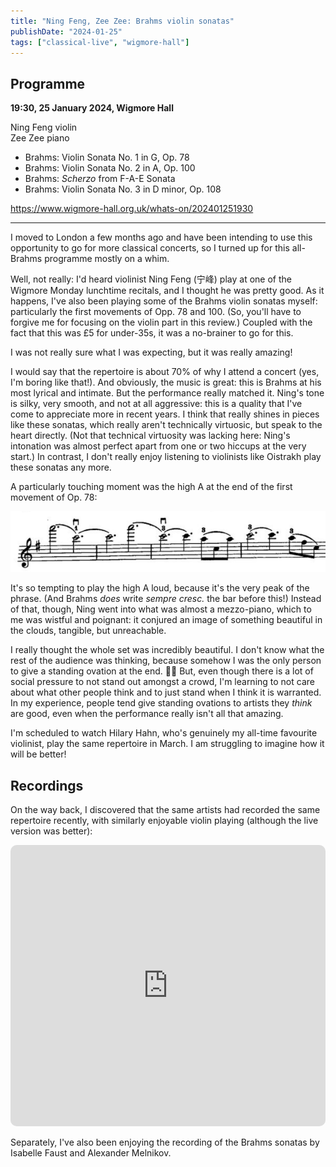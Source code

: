 ```yaml
---
title: "Ning Feng, Zee Zee: Brahms violin sonatas"
publishDate: "2024-01-25"
tags: ["classical-live", "wigmore-hall"]
---
```


## Programme

**19:30, 25 January 2024, Wigmore Hall**

Ning Feng violin<br/>
Zee Zee piano

- Brahms: Violin Sonata No. 1 in G, Op. 78
- Brahms: Violin Sonata No. 2 in A, Op. 100
- Brahms: *Scherzo* from F-A-E Sonata
- Brahms: Violin Sonata No. 3 in D minor, Op. 108

https://www.wigmore-hall.org.uk/whats-on/202401251930

-------

I moved to London a few months ago and have been intending to use this opportunity to go for more classical concerts, so I turned up for this all-Brahms programme mostly on a whim.

Well, not really: I'd heard violinist Ning Feng (宁峰) play at one of the Wigmore Monday lunchtime recitals, and I thought he was pretty good.
As it happens, I've also been playing some of the Brahms violin sonatas myself: particularly the first movements of Opp. 78 and 100.
(So, you'll have to forgive me for focusing on the violin part in this review.)
Coupled with the fact that this was £5 for under-35s, it was a no-brainer to go for this.

I was not really sure what I was expecting, but it was really amazing!

I would say that the repertoire is about 70% of why I attend a concert (yes, I'm boring like that!).
And obviously, the music is great: this is Brahms at his most lyrical and intimate.
But the performance really matched it.
Ning's tone is silky, very smooth, and not at all aggressive: this is a quality that I've come to appreciate more in recent years.
I think that really shines in pieces like these sonatas, which really aren't technically virtuosic, but speak to the heart directly.
(Not that technical virtuosity was lacking here: Ning's intonation was almost perfect apart from one or two hiccups at the very start.)
In contrast, I don't really enjoy listening to violinists like Oistrakh play these sonatas any more.

A particularly touching moment was the high A at the end of the first movement of Op. 78:

![Brahms Op. 78 excerpt](./op78.png)

It's so tempting to play the high A loud, because it's the very peak of the phrase.
(And Brahms *does* write *sempre cresc.* the bar before this!)
Instead of that, though, Ning went into what was almost a mezzo-piano, which to me was wistful and poignant: it conjured an image of something beautiful in the clouds, tangible, but unreachable.

I really thought the whole set was incredibly beautiful.
I don't know what the rest of the audience was thinking, because somehow I was the only person to give a standing ovation at the end. 🤷‍♀️
But, even though there is a lot of social pressure to not stand out amongst a crowd, I'm learning to not care about what other people think and to just stand when I think it is warranted.
In my experience, people tend give standing ovations to artists they *think* are good, even when the performance really isn't all that amazing.

I'm scheduled to watch Hilary Hahn, who's genuinely my all-time favourite violinist, play the same repertoire in March.
I am struggling to imagine how it will be better!

## Recordings

On the way back, I discovered that the same artists had recorded the same repertoire recently, with similarly enjoyable violin playing (although the live version was better):

<iframe allow="autoplay *; encrypted-media *; fullscreen *; clipboard-write" frameborder="0" height="450" style="width:100%;max-width:660px;overflow:hidden;border-radius:10px;" sandbox="allow-forms allow-popups allow-same-origin allow-scripts allow-storage-access-by-user-activation allow-top-navigation-by-user-activation" src="https://embed.music.apple.com/gb/album/brahms-violin-sonatas/1660738367"></iframe>

Separately, I've also been enjoying the recording of the Brahms sonatas by Isabelle Faust and Alexander Melnikov.

